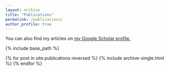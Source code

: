 ```yaml
---
layout: archive
title: "Publications"
permalink: /publications/
author_profile: true
---
```


You can also find my articles on <u><a href="https://scholar.google.com/citations?user=mbMndyUAAAAJ=en">my Google Scholar profile</a>.</u>


{% include base_path %}

{% for post in site.publications reversed %}
  {% include archive-single.html %}
{% endfor %}
